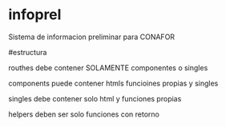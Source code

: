 # infoprel
Sistema de informacion preliminar para CONAFOR


#estructura

routhes 
debe contener SOLAMENTE componentes o  singles

components 
puede contener htmls funcioines propias y singles

singles
debe contener solo html y funciones propias

helpers
deben ser solo funciones con retorno